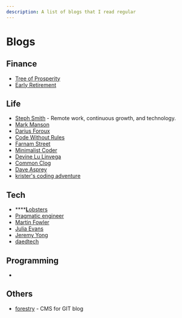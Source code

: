 ```yaml
---
description: A list of blogs that I read regular
---
```


# Blogs

## Finance

* [Tree of Prosperity ](http://treeofprosperity.blogspot.com/)
* [Early Retirement](https://earlyretirementsg.weebly.com/)

## Life

* [Steph Smith](https://blog.stephsmith.io/) - Remote work, continuous growth, and technology.
* [Mark Manson](https://markmanson.net/archive)
* [Darius Foroux](https://dariusforoux.com/blog/?utm_source=pocket)
* [Code Without Rules](https://codewithoutrules.com/)
* [Farnam Street](https://fs.blog/blog/)
* [Minimalist Coder](http://theminimalistcoder.com/)
* [Devine Lu Linvega](https://wiki.xxiivv.com/#devine+lu+linvega)
* [Common Clog](https://commoncog.com/blog/)
* [Dave Asprey](https://blog.daveasprey.com/category/article/)
* [krister's coding adventure](http://code.krister.ee/)

## Tech

* \*\*\*\*[**L**obsters](https://lobste.rs/)
* [Pragmatic engineer](https://blog.pragmaticengineer.com/)
* [Martin Fowler](https://martinfowler.com)
* [Julia Evans](https://jvns.ca/)
* [Jeremy Yong](https://www.jeremyong.com/)
* [daedtech](https://daedtech.com/)

## Programming

* 
## Others

* [forestry](https://forestry.io/) - CMS for GIT blog





